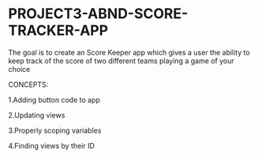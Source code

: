 # PROJECT3-ABND-SCORE-TRACKER-APP

The goal is to create an Score Keeper app which gives a user the ability to keep track of the score of two different teams playing a game of your choice

CONCEPTS:

1.Adding button code to app

2.Updating views

3.Properly scoping variables

4.Finding views by their ID
